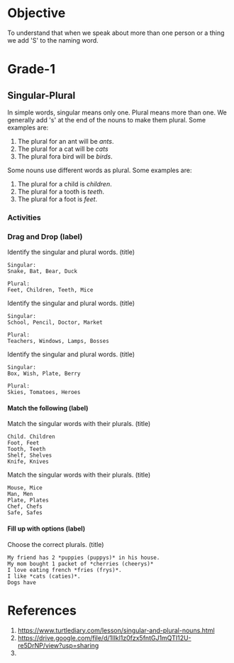 # Objective

To understand that when we speak about more than one person or a thing we add 'S'  to the naming word.

# Grade-1

## Singular-Plural

In simple words, singular means only one. Plural means more than one. We generally add 's' at the end of the nouns to make them plural. Some examples are:
1. The plural for an ant will be *ants*.
2. The plural for a cat will be *cats*
3. The plural fora bird will be *birds*.

Some nouns use different words as plural. Some examples are:
1. The plural for a child is *children*.
2. The plural for a tooth is *teeth*.
3. The plural for a foot is *feet*.

### Activities

### Drag and Drop (label)

Identify the singular and plural words. (title)
```
Singular:
Snake, Bat, Bear, Duck

Plural:
Feet, Children, Teeth, Mice
```

Identify the singular and plural words. (title)
```
Singular:
School, Pencil, Doctor, Market

Plural:
Teachers, Windows, Lamps, Bosses
```

Identify the singular and plural words. (title)
```
Singular:
Box, Wish, Plate, Berry

Plural:
Skies, Tomatoes, Heroes
```

#### Match the following (label)

Match the singular words with their plurals. (title)
```
Child. Children
Foot, Feet
Tooth, Teeth
Shelf, Shelves
Knife, Knives
```

Match the singular words with their plurals. (title)
```
Mouse, Mice
Man, Men
Plate, Plates
Chef, Chefs
Safe, Safes
```

#### Fill up with options (label)

Choose the correct plurals. (title)
```
My friend has 2 *puppies (puppys)* in his house.
My mom bought 1 packet of *cherries (cheerys)*
I love eating french *fries (frys)*.
I like *cats (caties)*.
Dogs have
```

# References

1. https://www.turtlediary.com/lesson/singular-and-plural-nouns.html
2. https://drive.google.com/file/d/1IIkl1z0fzx5fntGJ1mQTI12U-re5DrNP/view?usp=sharing
3. 

